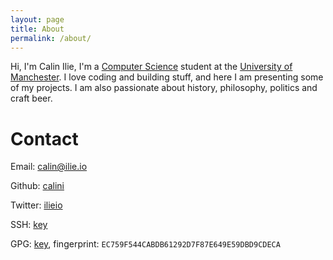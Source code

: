 ```yaml
---
layout: page
title: About
permalink: /about/
---
```


Hi, I'm Calin Ilie, I'm a [Computer Science](#) student at the [University of Manchester](https://www.manchester.ac.uk).
I love coding and building stuff, and here I am presenting some of my projects.
I am also passionate about history, philosophy, politics and craft beer.

# Contact
Email: [calin@ilie.io](mailto:calin@ilie.io)

Github: [calini](https://github.com/calini)

Twitter: [ilieio](https://twitter.com/ilieio)

SSH: [key](/keys/id_rsa.pub)

GPG: [key](/keys/gpg.asc), fingerprint: `EC759F544CABDB61292D7F87E649E59DBD9CDECA`